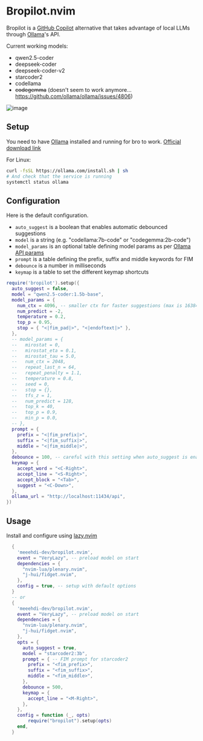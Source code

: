# Bropilot.nvim


Bropilot is a [GitHub Copilot](https://github.com/github/copilot.vim) alternative that takes advantage of local LLMs through [Ollama](https://ollama.com/)'s API.

Current working models:
- qwen2.5-coder
- deepseek-coder
- deepseek-coder-v2
- starcoder2
- codellama
- ~~codegemma~~ (doesn't seem to work anymore... https://github.com/ollama/ollama/issues/4806)


![image](https://github.com/meeehdi-dev/bropilot.nvim/assets/3422399/3a576c3d-7215-46cc-bfd5-150f33986996)


## Setup

You need to have [Ollama](https://ollama.com/) installed and running for bro to work.
[Official download link](https://ollama.com/download)

For Linux:
```sh
curl -fsSL https://ollama.com/install.sh | sh
# And check that the service is running
systemctl status ollama
```

## Configuration

Here is the default configuration.

- `auto_suggest` is a boolean that enables automatic debounced suggestions
- `model` is a string (e.g. "codellama:7b-code" or "codegemma:2b-code")
- `model_params` is an optional table defining model params as per [Ollama API params](https://github.com/ollama/ollama/blob/main/docs/modelfile.md#valid-parameters-and-values)
- `prompt` is a table defining the prefix, suffix and middle keywords for FIM
- `debounce` is a number in milliseconds
- `keymap` is a table to set the different keymap shortcuts

```lua
require('bropilot').setup({
  auto_suggest = false,
  model = "qwen2.5-coder:1.5b-base",
  model_params = {
    num_ctx = 4096, -- smaller ctx for faster suggestions (max is 16384 for this model)
    num_predict = -2,
    temperature = 0.2,
    top_p = 0.95,
    stop = { "<|fim_pad|>", "<|endoftext|>" },
  },
  -- model_params = {
  --   mirostat = 0,
  --   mirostat_eta = 0.1,
  --   mirostat_tau = 5.0,
  --   num_ctx = 2048,
  --   repeat_last_n = 64,
  --   repeat_penalty = 1.1,
  --   temperature = 0.8,
  --   seed = 0,
  --   stop = {},
  --   tfs_z = 1,
  --   num_predict = 128,
  --   top_k = 40,
  --   top_p = 0.9,
  --   min_p = 0.0,
  -- },
  prompt = {
    prefix = "<|fim_prefix|>",
    suffix = "<|fim_suffix|>",
    middle = "<|fim_middle|>",
  },
  debounce = 100, -- careful with this setting when auto_suggest is enabled, can lead to curl jobs overload
  keymap = {
    accept_word = "<C-Right>",
    accept_line = "<S-Right>",
    accept_block = "<Tab>",
    suggest = "<C-Down>",
  },
  ollama_url = "http://localhost:11434/api",
})
```

## Usage

Install and configure using [lazy.nvim](https://github.com/folke/lazy.nvim)
```lua
  {
    'meeehdi-dev/bropilot.nvim',
    event = "VeryLazy", -- preload model on start
    dependencies = {
      "nvim-lua/plenary.nvim",
      "j-hui/fidget.nvim",
    },
    config = true, -- setup with default options
  }
  -- or
  {
    'meeehdi-dev/bropilot.nvim',
    event = "VeryLazy", -- preload model on start
    dependencies = {
      "nvim-lua/plenary.nvim",
      "j-hui/fidget.nvim",
    },
    opts = {
      auto_suggest = true,
      model = "starcoder2:3b",
      prompt = { -- FIM prompt for starcoder2
        prefix = "<fim_prefix>",
        suffix = "<fim_suffix>",
        middle = "<fim_middle>",
      },
      debounce = 500,
      keymap = {
        accept_line = "<M-Right>",
      },
    },
    config = function (_, opts)
        require("bropilot").setup(opts)
    end,
  }
```
